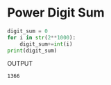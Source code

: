 # Power Digit Sum

```python
digit_sum = 0
for i in str(2**1000):
    digit_sum+=int(i)
print(digit_sum)
```

OUTPUT

```txt
1366
```
